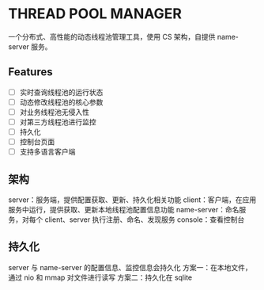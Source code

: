 # THREAD POOL MANAGER
一个分布式、高性能的动态线程池管理工具，使用 CS 架构，自提供 name-server 服务。

## Features
- [ ] 实时查询线程池的运行状态
- [ ] 动态修改线程池的核心参数
- [ ] 对业务线程池无侵入性
- [ ] 对第三方线程池进行监控
- [ ] 持久化
- [ ] 控制台页面
- [ ] 支持多语言客户端

## 架构
server：服务端，提供配置获取、更新、持久化相关功能
client：客户端，在应用服务中运行，提供获取、更新本地线程池配置信息功能
name-server：命名服务，对每个 client、server 执行注册、命名、发现服务
console：查看控制台

## 持久化
server 与 name-server 的配置信息、监控信息会持久化
方案一：在本地文件，通过 nio 和 mmap 对文件进行读写
方案二：持久化在 sqlite

